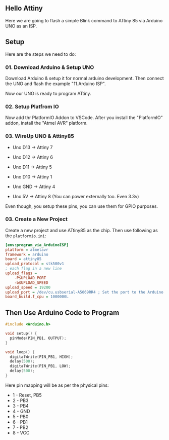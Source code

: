 ## Hello Attiny

Here we are going to flash a simple Blink command to ATtiny 85 via Arduino UNO as an ISP.

## Setup

Here are the steps we need to do:

### 01. Download Arduino & Setup UNO

Download Arduino & setup it for normal arduino development. Then connect the UNO and flash the example "11.Arduino ISP".

Now our UNO is ready to program ATtiny.

### 02. Setup Platfrom IO

Now add thr PlatformIO Addon to VSCode. After you install the "PlatformIO" addon, install the "Atmel AVR" platform.

### 03. WireUp UNO & Attiny85

* Uno D13 -> Attiny 7
* Uno D12 -> Attiny 6
* Uno D11 -> Attiny 5
* Uno D10 -> Attiny 1

* Uno GND -> Attiny 4
* Uno 5V -> Attiny 8 (You can power externally too. Even 3.3v)

Even though, you setup these pins, you can use them for GPIO purposes.

### 03. Create a New Project

Create a new project and use ATtiny85 as the chip. Then use following as the `platformio.ini`:

```ini
[env:program_via_ArduinoISP]
platform = atmelavr
framework = arduino
board = attiny85
upload_protocol = stk500v1
; each flag in a new line
upload_flags =
    -P$UPLOAD_PORT
    -b$UPLOAD_SPEED
upload_speed = 19200
upload_port = /dev/cu.usbserial-A5069RR4 ; Set the port to the Arduino COM Port
board_build.f_cpu = 1000000L
```

## Then Use Arduino Code to Program

```c
#include <Arduino.h>

void setup() {
  pinMode(PIN_PB1, OUTPUT);
}

void loop() {
  digitalWrite(PIN_PB1, HIGH);
  delay(500);
  digitalWrite(PIN_PB1, LOW);
  delay(500);
}
```

Here pin mapping will be as per the physical pins:

* 1 - Reset, PB5
* 2 - PB3
* 3 - PB4
* 4 - GND
* 5 - PB0
* 6 - PB1
* 7 - PB2
* 8 - VCC